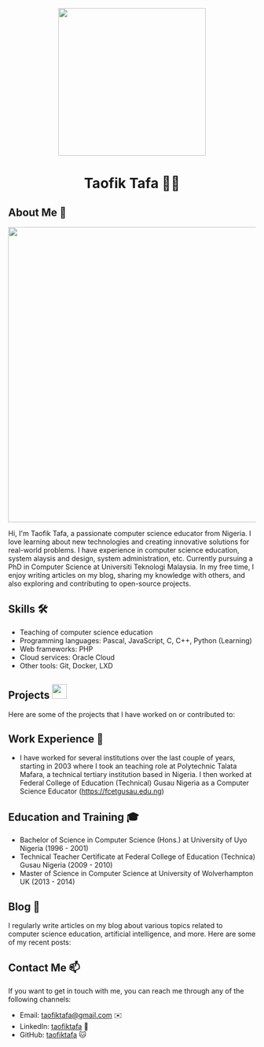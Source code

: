 
<div align="center"><img src="https://github.com/taofiktafa/BDM/assets/51344005/25f3fada-2bf5-4711-a387-862d114cd389" width="300" /></div>
<h1 align="center">Taofik Tafa 👨‍💻</h1>

## About Me 🚀
<div align="center"><img src="https://github.com/taofiktafa/BDM/assets/51344005/ffaa458f-d247-48f9-86f6-c4f88ebefaa5" width="600" /></div>

Hi, I'm Taofik Tafa, a passionate computer science educator from Nigeria. I love learning about new technologies and creating innovative solutions for real-world problems. I have experience in computer science education, system alaysis and design,  system administration, etc. Currently pursuing a PhD in Computer Science at Universiti Teknologi Malaysia. In my free time, I enjoy writing articles on my blog, sharing my knowledge with others, and also exploring and contributing to open-source projects.

## Skills 🛠️

- Teaching of computer science education
- Programming languages: Pascal, JavaScript, C, C++, Python (Learning)
- Web frameworks: PHP
- Cloud services: Oracle Cloud
- Other tools: Git, Docker, LXD

## Projects <img src="https://github.com/taofiktafa/BDM/assets/51344005/9bfd8fba-9b7b-4f06-8b4e-0a44313e5baa" width="30" />

Here are some of the projects that I have worked on or contributed to:

## Work Experience 💼

- I have worked for several institutions over the last couple of years, starting in 2003 where I took an teaching role at Polytechnic Talata Mafara, a technical tertiary institution based in Nigeria. I then worked at Federal College of Education (Technical) Gusau Nigeria as a Computer Science Educator (https://fcetgusau.edu.ng)

## Education and Training 🎓

- Bachelor of Science in Computer Science (Hons.) at University of Uyo Nigeria (1996 - 2001)
- Technical Teacher Certificate at Federal College of Education (Technica) Gusau Nigeria (2009 - 2010)
- Master of Science in Computer Science at University of Wolverhampton UK (2013 - 2014)

## Blog 📝

I regularly write articles on my blog about various topics related to computer science education, artificial intelligence, and more. Here are some of my recent posts:

## Contact Me 📫

If you want to get in touch with me, you can reach me through any of the following channels:

- Email: taofiktafa@gmail.com ✉️
- LinkedIn: [taofiktafa](https://www.linkedin.com/in/taofiktafa/) 💼
- GitHub: [taofiktafa](https://github.com/taofiktafa) 🐱


